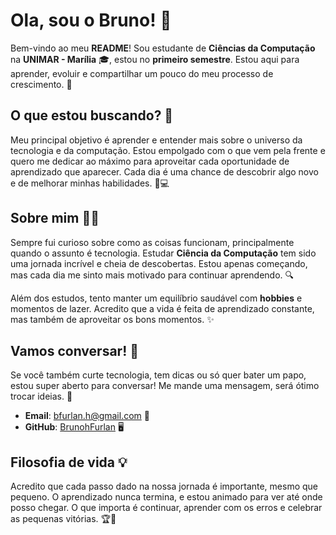 # Ola, sou o Bruno! 👋

Bem-vindo ao meu **README**! Sou estudante de **Ciências da Computação** na **UNIMAR - Marília** 🎓, estou no **primeiro semestre**. Estou aqui para aprender, evoluir e compartilhar um pouco do meu processo de crescimento. 🚀

## O que estou buscando? 🎯

Meu principal objetivo é aprender e entender mais sobre o universo da tecnologia e da computação. Estou empolgado com o que vem pela frente e quero me dedicar ao máximo para aproveitar cada oportunidade de aprendizado que aparecer. Cada dia é uma chance de descobrir algo novo e de melhorar minhas habilidades. 🌱💻

## Sobre mim 👨‍💻

Sempre fui curioso sobre como as coisas funcionam, principalmente quando o assunto é tecnologia. Estudar **Ciência da Computação** tem sido uma jornada incrível e cheia de descobertas. Estou apenas começando, mas cada dia me sinto mais motivado para continuar aprendendo. 🔍

Além dos estudos, tento manter um equilíbrio saudável com **hobbies** e momentos de lazer. Acredito que a vida é feita de aprendizado constante, mas também de aproveitar os bons momentos. ✨

## Vamos conversar! 💬

Se você também curte tecnologia, tem dicas ou só quer bater um papo, estou super aberto para conversar! Me mande uma mensagem, será ótimo trocar ideias. 🤝

- **Email**: bfurlan.h@gmail.com 📧
- **GitHub**: [BrunohFurlan](https://github.com/BrunohFurlan) 🖥️

## Filosofia de vida 💡

Acredito que cada passo dado na nossa jornada é importante, mesmo que pequeno. O aprendizado nunca termina, e estou animado para ver até onde posso chegar. O que importa é continuar, aprender com os erros e celebrar as pequenas vitórias. 🏆🌱
